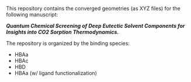 This repository contains the converged geometries (as XYZ files) for the following manuscript:

***Quantum Chemical Screening of Deep Eutectic Solvent Components for Insights into CO2 Sorption Thermodynamics.***

The repository is organized by the binding species: 
- HBAa
- HBAc 
- HBD
- HBAa (w/ ligand functionalization)
